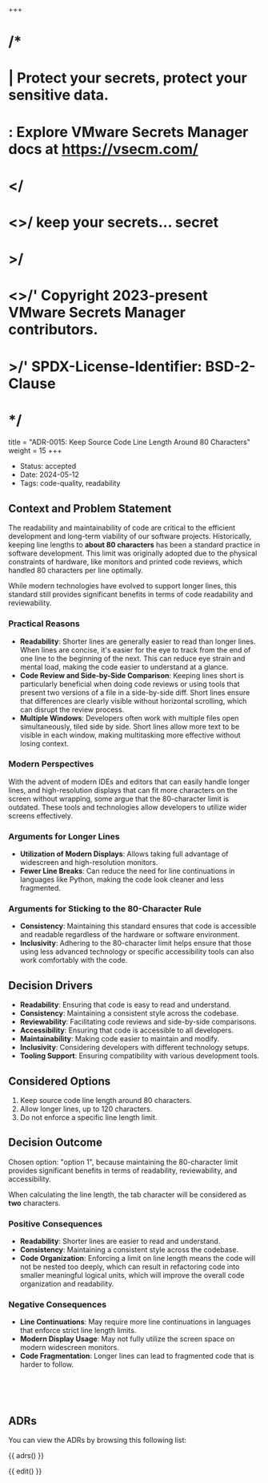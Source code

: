 +++
# /*
# |    Protect your secrets, protect your sensitive data.
# :    Explore VMware Secrets Manager docs at https://vsecm.com/
# </
# <>/  keep your secrets... secret
# >/
# <>/' Copyright 2023-present VMware Secrets Manager contributors.
# >/'  SPDX-License-Identifier: BSD-2-Clause
# */

title = "ADR-0015: Keep Source Code Line Length Around 80 Characters"
weight = 15
+++

- Status: accepted 
- Date: 2024-05-12 
- Tags: code-quality, readability 

## Context and Problem Statement

The readability and maintainability of code are critical to the efficient 
development and long-term viability of our software projects. Historically, 
keeping line lengths to **about 80 characters** has been a standard practice in 
software development. This limit was originally adopted due to the physical 
constraints of hardware, like monitors and printed code reviews, which handled 
80 characters per line optimally. 

While modern technologies have evolved to support longer lines, this standard 
still provides significant benefits in terms of code readability and 
reviewability.

### Practical Reasons

- **Readability**: Shorter lines are generally easier to read than longer lines. 
  When lines are concise, it's easier for the eye to track from the end of one 
  line to the beginning of the next. This can reduce eye strain and mental load, 
  making the code easier to understand at a glance.
- **Code Review and Side-by-Side Comparison**: Keeping lines short is particularly 
  beneficial when doing code reviews or using tools that present two versions of 
  a file in a side-by-side diff. Short lines ensure that differences are clearly
  visible without horizontal scrolling, which can disrupt the review process.
- **Multiple Windows**: Developers often work with multiple files open 
  simultaneously, tiled side by side. Short lines allow more text to be visible 
 in each window, making multitasking more effective without losing context.

### Modern Perspectives

With the advent of modern IDEs and editors that can easily handle longer lines, 
and high-resolution displays that can fit more characters on the screen without 
wrapping, some argue that the 80-character limit is outdated. These tools and 
technologies allow developers to utilize wider screens effectively.

### Arguments for Longer Lines

- **Utilization of Modern Displays**: Allows taking full advantage of widescreen 
  and high-resolution monitors.
- **Fewer Line Breaks**: Can reduce the need for line continuations in languages 
  like Python, making the code look cleaner and less fragmented.

### Arguments for Sticking to the 80-Character Rule

- **Consistency**: Maintaining this standard ensures that code is accessible and 
  readable regardless of the hardware or software environment.
- **Inclusivity**: Adhering to the 80-character limit helps ensure that those 
  using less advanced technology or specific accessibility tools can also work 
  comfortably with the code.

## Decision Drivers

- **Readability**: Ensuring that code is easy to read and understand.
- **Consistency**: Maintaining a consistent style across the codebase.
- **Reviewability**: Facilitating code reviews and side-by-side comparisons.
- **Accessibility**: Ensuring that code is accessible to all developers.
- **Maintainability**: Making code easier to maintain and modify.
- **Inclusivity**: Considering developers with different technology setups.
- **Tooling Support**: Ensuring compatibility with various development tools.

## Considered Options

1. Keep source code line length around 80 characters.
2. Allow longer lines, up to 120 characters.
3. Do not enforce a specific line length limit.

## Decision Outcome

Chosen option: "option 1", because maintaining the 80-character limit provides
significant benefits in terms of readability, reviewability, and accessibility.

When calculating the line length, the tab character will be considered as
**two** characters.

### Positive Consequences

- **Readability**: Shorter lines are easier to read and understand.
- **Consistency**: Maintaining a consistent style across the codebase.
- **Code Organization**: Enforcing a limit on line length means the code will
  not be nested too deeply, which can result in refactoring code into smaller
  meaningful logical units, which will improve the overall code organization
  and readability.

### Negative Consequences

- **Line Continuations**: May require more line continuations in languages that 
  enforce strict line length limits.
- **Modern Display Usage**: May not fully utilize the screen space on modern 
  widescreen monitors.
- **Code Fragmentation**: Longer lines can lead to fragmented code that is harder 
  to follow.

<p>&nbsp;</p>
<p>&nbsp;</p>

## ADRs

You can view the ADRs by browsing this following list:

{{ adrs() }}

{{ edit() }}

